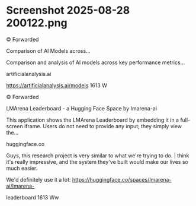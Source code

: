 # Screenshot 2025-08-28 200122.png

© Forwarded

Comparison of Al Models across...

Comparison and analysis of Al models
across key performance metrics...

artificialanalysis.ai

https://artificialanalysis.ai/models 1613 W

© Forwarded

LMArena Leaderboard - a Hugging Face Space by Imarena-ai

This application shows the LMArena Leaderboard by embedding it in a full-
screen iframe. Users do not need to provide any input; they simply view the...

huggingface.co

Guys, this research project is very similar to what we're trying to do. | think it's really
impressive, and the system they've built would make our lives so much easier.

We'd definitely use it a lot: https://huggingface.co/spaces/Imarena-ai/Imarena-

leaderboard 1613 Ww
